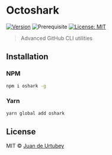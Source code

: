 # Octoshark

[![Version](https://img.shields.io/npm/v/oshark.svg)](https://www.npmjs.com/package/oshark)
![Prerequisite](https://img.shields.io/badge/node-%3E%3D16-blue.svg)
[![License: MIT](https://img.shields.io/badge/License-MIT-yellow.svg)](#)

> Advanced GitHub CLI utilities

## Installation

### NPM

```bash
npm i oshark -g
```

### Yarn

```bash
yarn global add oshark
```

## License

MIT © [Juan de Urtubey](https://jdeurt.xyz)
